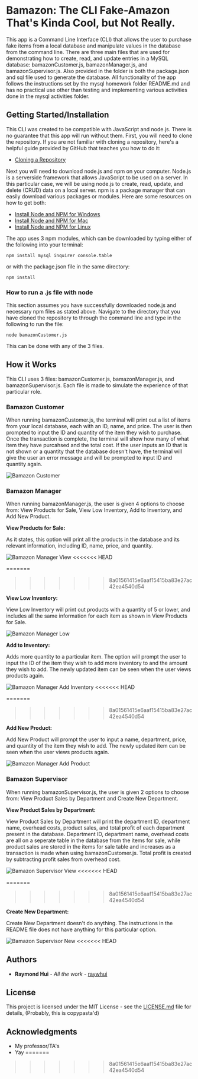 # Bamazon: The CLI Fake-Amazon That's Kinda Cool, but Not Really.
This app is a Command Line Interface (CLI) that allows the user to purchase fake items from a local database and manipulate values in the database from the command line. There are three main files that are used for demonstrating how to create, read, and update entries in a MySQL database: bamazonCustomer.js, bamazonManager.js, and bamazonSupervisor.js. Also provided in the folder is both the package.json and sql file used to generate the database. All functionality of the app follows the instructions set by the mysql homework folder README.md and has no practical use other than testing and implementing various activities done in the mysql activities folder.

## Getting Started/Installation
This CLI was created to be compatible with JavaScript and node.js. There is no guarantee that this app will run without them. First, you will need to clone the repository. If you are not familiar with cloning a repository, here's a helpful guide provided by GitHub that teaches you how to do it:

* [Cloning a Repository](https://help.github.com/articles/cloning-a-repository/)

Next you will need to download node.js and npm on your computer. Node.js is a serverside framework that allows JavaScript to be used on a server. In this particular case, we will be using node.js to create, read, update, and delete (CRUD) data on a local server. npm is a package manager that can easily download various packages or modules. Here are some resources on how to get both:
 
* [Install Node and NPM for Windows](http://blog.teamtreehouse.com/install-node-js-npm-windows)
* [Install Node and NPM for Mac](http://blog.teamtreehouse.com/install-node-js-npm-mac)
* [Install Node and NPM for Linux](http://blog.teamtreehouse.com/install-node-js-npm-linux)

The app uses 3 npm modules, which can be downloaded by typing either of the following into your terminal:
```
npm install mysql inquirer console.table
```
or with the package.json file in the same directory:
```
npm install
```

### How to run a .js file with node
This section assumes you have successfully downloaded node.js and necessary npm files as stated above. Navigate to the directory that you have cloned the repository to through the command line and type in the following to run the file:
```
node bamazonCustomer.js
```
This can be done with any of the 3 files.

## How it Works
This CLI uses 3 files: bamazonCustomer.js, bamazonManager.js, and bamazonSupervisor.js. Each file is made to simulate the experience of that particular role.

### Bamazon Customer
When running bamazonCustomer.js, the terminal will print out a list of items from your local database, each with an ID, name, and price. The user is then prompted to input the ID and quantity of the item they wish to purchase. Once the transaction is complete, the terminal will show how many of what item they have purcahsed and the total cost. If the user inputs an ID that is not shown or a quantity that the database doesn't have, the terminal will give the user an error message and will be prompted to input ID and quantity again.

![Bamazon Customer](https://raw.githubusercontent.com/raywhui/Bamazon/master/assets/bamazonCustomer.gif)

### Bamazon Manager
When running bamazonManager.js, the user is given 4 options to choose from: View Products for Sale, View Low Inventory, Add to Inventory, and Add New Product.

**View Products for Sale:**

As it states, this option will print all the products in the database and its relevant information, including ID, name, price, and quantity.

![Bamazon Manager View](https://raw.githubusercontent.com/raywhui/Bamazon/master/assets/bamazonManagerView.gif)
<<<<<<< HEAD

=======
>>>>>>> 8a01561415e6aaf15415ba83e27ac42ea4540d54

**View Low Inventory:**

View Low Inventory will print out products with a quantity of 5 or lower, and includes all the same information for each item as shown in View Products for Sale.

![Bamazon Manager Low](https://raw.githubusercontent.com/raywhui/Bamazon/master/assets/bamazonManagerLow.gif.gif)


**Add to Inventory:**

Adds more quantity to a particular item. The option will prompt the user to input the ID of the item they wish to add more inventory to and the amount they wish to add. The newly updated item can be seen when the user views products again.

![Bamazon Manager Add Inventory](https://raw.githubusercontent.com/raywhui/Bamazon/master/assets/bamazonManagerAddInventory.gif)
<<<<<<< HEAD

=======
>>>>>>> 8a01561415e6aaf15415ba83e27ac42ea4540d54

**Add New Product:**

Add New Product will prompt the user to input a name, department, price, and quantity of the item they wish to add. The newly updated item can be seen when the user views products again.

![Bamazon Manager Add Product](https://raw.githubusercontent.com/raywhui/Bamazon/master/assets/bamazonManagerAddProduct.gif)


### Bamazon Supervisor
When running bamazonSupervisor.js, the user is given 2 options to choose from: View Product Sales by Department and Create New Department.

**View Product Sales by Department:**

View Product Sales by Department will print the department ID, department name, overhead costs, product sales, and total profit of each department present in the database. Department ID, department name, overhead costs are all on a seperate table in the database from the items for sale, while product sales are stored in the items for sale table and increases as a transaction is made when using bamazonCustomer.js. Total profit is created by subtracting profit sales from overhead cost.

![Bamazon Supervisor View](https://raw.githubusercontent.com/raywhui/Bamazon/master/assets/bamazonSupervisorView.gif)
<<<<<<< HEAD

=======
>>>>>>> 8a01561415e6aaf15415ba83e27ac42ea4540d54

**Create New Department:**

Create New Department doesn't do anything. The instructions in the README file does not have anything for this particular option.

![Bamazon Supervisor New](https://raw.githubusercontent.com/raywhui/Bamazon/master/assets/bamazonSupervisorNew.gif)
<<<<<<< HEAD


## Authors

* **Raymond Hui** - *All the work* - [raywhui](https://github.com/raywhui)


## License

This project is licensed under the MIT License - see the [LICENSE.md](LICENSE.md) file for details,
(Probably, this is copypasta'd)

## Acknowledgments

* My professor/TA's
* Yay
=======
>>>>>>> 8a01561415e6aaf15415ba83e27ac42ea4540d54

